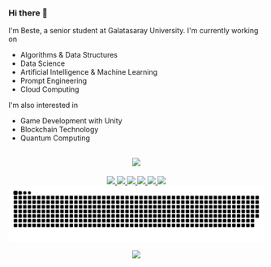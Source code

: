 ### Hi there 👋

<!--
**bestesengul/bestesengul** is a ✨ _special_ ✨ repository because its `README.md` (this file) appears on your GitHub profile.

Here are some ideas to get you started:

- 🔭 I’m currently working on ...
- 🌱 I’m currently learning ...
- 👯 I’m looking to collaborate on ...
- 🤔 I’m looking for help with ...
- 💬 Ask me about ...
- 📫 How to reach me: ...
- 😄 Pronouns: ...
- ⚡ Fun fact: ...
-->

I'm Beste, a senior student at Galatasaray University. I'm currently working on
  - Algorithms & Data Structures
  - Data Science
  - Artificial Intelligence & Machine Learning
  - Prompt Engineering
  - Cloud Computing

I'm also interested in
  - Game Development with Unity
  - Blockchain Technology
  - Quantum Computing
  
<br>

<div align="center">
  <a href="https://github.com/bestesengul">
    <img src="https://github-readme-stats.vercel.app/api/top-langs/?username=bestesengul&layout=compact&theme=aura" width="400"/>
  </a>

</div>

<br>


<div align="center">
  <a href="https://github.com/TeamTrainee/auto-data-preprocessing">
    <img src="https://github-readme-stats.vercel.app/api/pin/?username=TeamTrainee&repo=auto-data-preprocessing&layout=compact&theme=aura" width="350"/>
  </a>
  <a href="https://github.com/BBf-Chat-App/BBF-Chat-App">
    <img src="https://github-readme-stats.vercel.app/api/pin/?username=BBf-Chat-App&repo=BBF-Chat-App&layout=compact&theme=aura" width="350"/>
  </a>
  <a href="https://github.com/Project-Daliware/daliware">
    <img src="https://github-readme-stats.vercel.app/api/pin/?username=Project-Daliware&repo=daliware&layout=compact&theme=aura" width="350"/>
  </a>
  <a href="https://github.com/bestesengul/House Price Prediction Project">
    <img src="https://github-readme-stats.vercel.app/api/pin/?username=bestesengul&repo=Freshman_Year_Project_House_Price_Prediction&layout=compact&theme=aura" width="350"/>
  </a>
  <a href="https://github.com/bestesengul/AutismSpectrumDisorderProject-ScienceExperiment">
    <img src="https://github-readme-stats.vercel.app/api/pin/?username=bestesengul&repo=AutismSpectrumDisorderProject-ScienceExperiment&layout=compact&theme=aura" width="350"/>
  </a>
  <a href="https://github.com/bestesengul/Algorithme-Blowfish">
    <img src="https://github-readme-stats.vercel.app/api/pin/?username=bestesengul&repo=Algorithme-Blowfish&layout=compact&theme=aura" width="350"/>
  </a>
  </a>

  <picture>
  <source media="(prefers-color-scheme: dark)" srcset="https://github.com/bestesengul/bestesengul/blob/output/github-contribution-grid-snake-dark.svg" />
  <source media="(prefers-color-scheme: light)" srcset="https://github.com/bestesengul/bestesengul/blob/output/github-contribution-grid-snake.svg" />
  <img alt="github-snake" src="https://github.com/bestesengul/bestesengul/blob/output/github-contribution-grid-snake.svg" />
  </picture>

![](https://komarev.com/ghpvc/?username=bestesengul&color=blueviolet)
</div>
